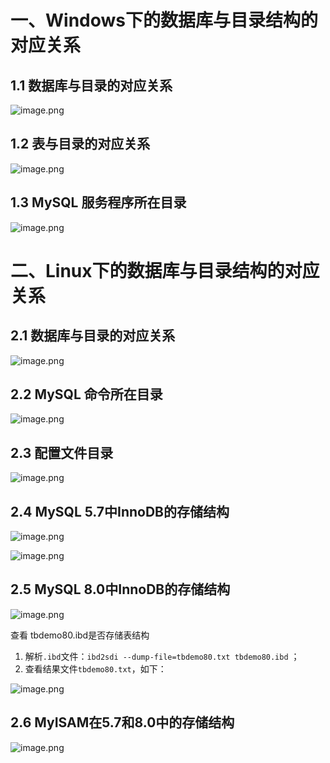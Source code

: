 # 一、Windows下的数据库与目录结构的对应关系

## 1.1 数据库与目录的对应关系

![image.png](https://gitee.com/litan33/image-host/raw/master/img/20240106145427.png)

## 1.2 表与目录的对应关系

![image.png](https://gitee.com/litan33/image-host/raw/master/img/20240106145558.png)

## 1.3 MySQL 服务程序所在目录

![image.png](https://gitee.com/litan33/image-host/raw/master/img/20240106150048.png)


# 二、Linux下的数据库与目录结构的对应关系

## 2.1 数据库与目录的对应关系

![image.png](https://gitee.com/litan33/image-host/raw/master/img/20240106151714.png)

## 2.2 MySQL 命令所在目录

![image.png](https://gitee.com/litan33/image-host/raw/master/img/20240106151913.png)

## 2.3 配置文件目录

![image.png](https://gitee.com/litan33/image-host/raw/master/img/20240106152419.png)

## 2.4 MySQL 5.7中InnoDB的存储结构

![image.png](https://gitee.com/litan33/image-host/raw/master/img/20240106155905.png)

![image.png](https://gitee.com/litan33/image-host/raw/master/img/20240106155922.png)

## 2.5 MySQL 8.0中InnoDB的存储结构

![image.png](https://gitee.com/litan33/image-host/raw/master/img/20240106161553.png)

查看 tbdemo80.ibd是否存储表结构

1. 解析`.ibd`文件：`ibd2sdi --dump-file=tbdemo80.txt tbdemo80.ibd` ；
2. 查看结果文件`tbdemo80.txt`，如下：

![image.png](https://gitee.com/litan33/image-host/raw/master/img/20240106162532.png)

## 2.6 MyISAM在5.7和8.0中的存储结构

![image.png](https://gitee.com/litan33/image-host/raw/master/img/20240106165249.png)

